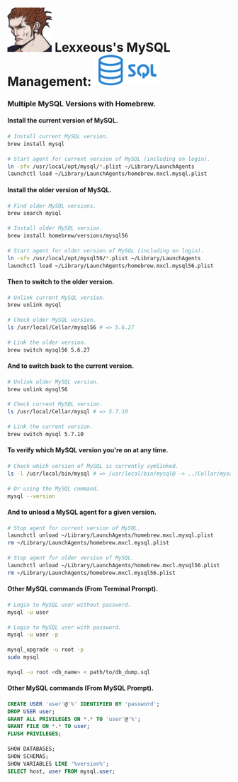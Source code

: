 <!-- MySQL Management -->

# <img src="../.pics/Lexxeous/lexx_headshot_clear.png" width="100px"/> Lexxeous's MySQL Management: <img src="../.pics/SQL/sql_logo.png" width="150px"/>
### Multiple MySQL Versions with Homebrew.

#### Install the current version of MySQL.
```sh
# Install current MySQL version.
brew install mysql
    
# Start agent for current version of MySQL (including on login).
ln -sfv /usr/local/opt/mysql/*.plist ~/Library/LaunchAgents
launchctl load ~/Library/LaunchAgents/homebrew.mxcl.mysql.plist
```

#### Install the older version of MySQL.      
```sh
# Find older MySQL versions.
brew search mysql  
      
# Install older MySQL version.
brew install homebrew/versions/mysql56
    
# Start agent for older version of MySQL (including on login).
ln -sfv /usr/local/opt/mysql56/*.plist ~/Library/LaunchAgents
launchctl load ~/Library/LaunchAgents/homebrew.mxcl.mysql56.plist
```

#### Then to switch to the older version.    
```sh  
# Unlink current MySQL version.
brew unlink mysql 
    
# Check older MySQL version.
ls /usr/local/Cellar/mysql56 # => 5.6.27
    
# Link the older version.
brew switch mysql56 5.6.27
```  

#### And to switch back to the current version.    
```sh  
# Unlink older MySQL version.
brew unlink mysql56 
    
# Check current MySQL version.
ls /usr/local/Cellar/mysql # => 5.7.10
    
# Link the current version.
brew switch mysql 5.7.10
```  

#### To verify which MySQL version you're on at any time.
```sh
# Check which version of MySQL is currently symlinked.
ls -l /usr/local/bin/mysql # => /usr/local/bin/mysql@ -> ../Cellar/mysql56/5.6.27/bin/mysql
    
# Or using the MySQL command.
mysql --version
```

#### And to unload a MySQL agent for a given version.    
```sh 
# Stop agent for current version of MySQL.
launchctl unload ~/Library/LaunchAgents/homebrew.mxcl.mysql.plist
rm ~/Library/LaunchAgents/homebrew.mxcl.mysql.plist
    
# Stop agent for older version of MySQL.
launchctl unload ~/Library/LaunchAgents/homebrew.mxcl.mysql56.plist
rm ~/Library/LaunchAgents/homebrew.mxcl.mysql56.plist
```

#### Other MySQL commands (From Terminal Prompt).   
```sh
# Login to MySQL user without password.
mysql -u user

# Login to MySQL user with password.
mysql -u user -p

mysql_upgrade -u root -p
sudo mysql

mysql -u root <db_name> < path/to/db_dump.sql
```

#### Other MySQL commands (From MySQL Prompt).
```sql
CREATE USER 'user'@'%' IDENTIFIED BY 'password';
DROP USER user;
GRANT ALL PRIVILEGES ON *.* TO 'user'@'%';
GRANT FILE ON *.* TO user;
FLUSH PRIVILEGES;

SHOW DATABASES;
SHOW SCHEMAS;
SHOW VARIABLES LIKE '%version%';
SELECT host, user FROM mysql.user;
```